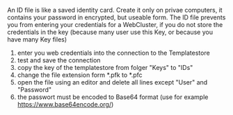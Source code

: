 An ID file is like a saved identity card. Create it only on privae computers, it contains your 
password in encrypted, but useable form.
The ID file prevents you from entering your credentials for a WebCluster, if you do not store the credentials 
in the key (because many user use this Key, or because you have many Key files)

1. enter you web credentials into the connection to the Templatestore
2. test and save the connection
3. copy the key of the templatestore from folger "Keys" to "IDs"
4. change the file extension form *.pfk to *.pfc
5. open the file using an editor and delete all lines except "User" and "Password"
6. the passwort must be encoded to Base64 format (use for example <https://www.base64encode.org/>)
